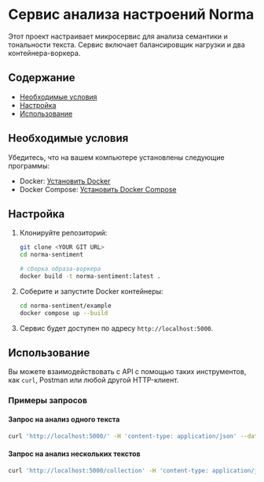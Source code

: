 # Сервис анализа настроений Norma

Этот проект настраивает микросервис для анализа семантики и тональности текста. Сервис включает балансировщик нагрузки и два контейнера-воркера.

## Содержание

- [Необходимые условия](#необходимые-условия)
- [Настройка](#настройка)
- [Использование](#использование)

## Необходимые условия

Убедитесь, что на вашем компьютере установлены следующие программы:

- Docker: [Установить Docker](https://docs.docker.com/get-docker/)
- Docker Compose: [Установить Docker Compose](https://docs.docker.com/compose/install/)

## Настройка

1. Клонируйте репозиторий:

    ```bash
    git clone <YOUR GIT URL>
    cd norma-sentiment

    # сборка образа-воркера
    docker build -t norma-sentiment:latest .
    ```

2. Соберите и запустите Docker контейнеры:

    ```bash
    cd norma-sentiment/example
    docker compose up --build
    ```

3. Сервис будет доступен по адресу `http://localhost:5000`.

## Использование

Вы можете взаимодействовать с API с помощью таких инструментов, как `curl`, Postman или любой другой HTTP-клиент.

### Примеры запросов

#### Запрос на анализ одного текста

```bash
curl 'http://localhost:5000/' -H 'content-type: application/json' --data-raw '{"message":"Мы вышли на одну волну с читателем. Вернее, с той частью целевой аудитории, которая нам интересна. Мы упомянули явно позитивное событие и запустили систему опознавания «свой – чужой». Нужная нам целевая аудитория отлично поймала посыл и узнала себя в нашем рассказе. Кроме того, немножко подтаяла от положительных эмоций. Контакт установлен, позитивный посыл сделан."}'
```

#### Запрос на анализ нескольких текстов
```bash
curl 'http://localhost:5000/collection' -H 'content-type: application/json' --data-raw '{"messages": ["Сердце красавицы склонно к измене и перемене... Раз, два, три, даю пробу.", "Экзамен...для меня...всегда праздник, профессор.", "Эта усталость уже измотала. Хочется спать, но не получается. Хочется расслабиться, но постоянно что-то тревожит. Такое может свести с ума."]}'
```